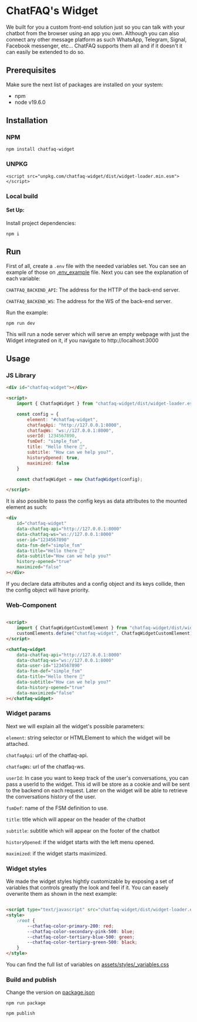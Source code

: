 # ChatFAQ's Widget

We built for you a custom front-end solution just so you can talk with your chatbot from the browser using an app you own. Although you can also connect any other message platform as such WhatsApp, Telegram, Signal, Facebook messenger, etc... ChatFAQ supports them all and if it doesn't it can easily be extended to do so.

## Prerequisites

Make sure the next list of packages are installed on your system:

- npm
- node v19.6.0


## Installation

### NPM

    npm install chatfaq-widget

### UNPKG

    <script src="unpkg.com/chatfaq-widget/dist/widget-loader.min.esm"></script>

### Local build

#### Set Up:

Install project dependencies:

    npm i

## Run

First of all, create a `.env` file with the needed variables set. You can see an example of those on [.env_example](.env_example) file. Next you can see the explanation of each variable:

`CHATFAQ_BACKEND_API`: The address for the HTTP of the back-end server.

`CHATFAQ_BACKEND_WS`:  The address for the WS of the back-end server.

Run the example:

    npm run dev

This will run a node server which will serve an empty webpage with just the Widget integrated on it, if you navigate to http://localhost:3000

## Usage

### JS Library

```html
<div id="chatfaq-widget"></div>

<script>
    import { ChatfaqWidget } from "chatfaq-widget/dist/widget-loader.esm";

    const config = {
        element: "#chatfaq-widget",
        chatfaqApi: "http://127.0.0.1:8000",
        chatfaqWs: "ws://127.0.0.1:8000",
        userId: 1234567890,
        fsmDef: "simple_fsm",
        title: "Hello there 👋",
        subtitle: "How can we help you?",
        historyOpened: true,
        maximized: false
    }

    const chatfaqWidget = new ChatfaqWidget(config);

</script>
```

It is also possible to pass the config keys as data attributes to the mounted element as such:

```html
<div
    id="chatfaq-widget"
    data-chatfaq-api="http://127.0.0.1:8000"
    data-chatfaq-ws="ws://127.0.0.1:8000"
    user-id="1234567890"
    data-fsm-def="simple_fsm"
    data-title="Hello there 👋"
    data-subtitle="How can we help you?"
    history-opened="true"
    maximized="false"
></div>
```
If you declare data attributes and a config object and its keys collide, then the config object will have priority.

### Web-Component

```html

<script>
    import { ChatfaqWidgetCustomElement } from "chatfaq-widget/dist/widget-loader.esm";
    customElements.define("chatfaq-widget", ChatfaqWidgetCustomElement)
</script>

<chatfaq-widget
    data-chatfaq-api="http://127.0.0.1:8000"
    data-chatfaq-ws="ws://127.0.0.1:8000"
    data-user-id="1234567890"
    data-fsm-def="simple_fsm"
    data-title="Hello there 👋"
    data-subtitle="How can we help you?"
    data-history-opened="true"
    data-maximized="false"
></chatfaq-widget>
```

### Widget params

Next we will explain all the widget's possible parameters:

`element`: string selector or HTMLElement to which the widget will be attached.

`chatfaqApi`: url of the chatfaq-api.

`chatfaqWs`: url of the chatfaq-ws.

`userId`: In case you want to keep track of the user's conversations, you can pass a userId to the widget. This id will be store as a cookie and will be sent to the backend on each request. Later on the widget will be able to retrieve the conversations history of the user.

`fsmDef`: name of the FSM definition to use.

`title`: title which will appear on the header of the chatbot

`subtitle`: subtitle which will appear on the footer of the chatbot

`historyOpened`: if the widget starts with the left menu opened.

`maximized`: if the widget starts maximized.

### Widget styles

We made the widget styles hightly customizable by exposing a set of variables that controls greatly the look and feel if it. You can easely overwrite them as shown in the next example:

```html

<script type="text/javascript" src="chatfaq-widget/dist/widget-loader.esm"></script>
<style>
    :root {
        --chatfaq-color-primary-200: red;
        --chatfaq-color-secondary-pink-500: blue;
        --chatfaq-color-tertiary-blue-500: green;
        --chatfaq-color-tertiary-green-500: black;
    }
</style>
```

You can find the full list of variables on [assets/styles/_variables.css](assets/styles/_variables.css)

### Build and publish

Change the version on [package.json](package.json)

`npm run package`

`npm publish`
